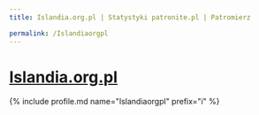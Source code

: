 ```yaml
---
title: Islandia.org.pl | Statystyki patronite.pl | Patromierz

permalink: /Islandiaorgpl
---
```


# [Islandia.org.pl](https://patronite.pl/Islandiaorgpl)

{% include profile.md name="Islandiaorgpl" prefix="i" %}
